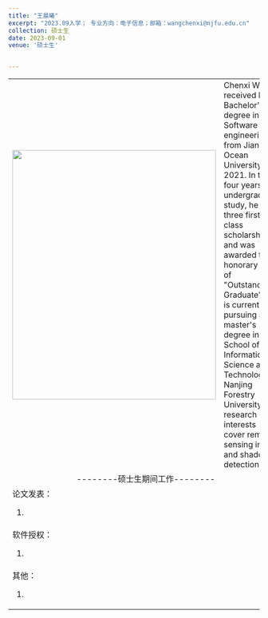```yaml
---
title: "王晨曦"
excerpt: "2023.09入学； 专业方向：电子信息；邮箱：wangchenxi@njfu.edu.cn"
collection: 硕士生
date: 2023-09-01
venue: '硕士生'


---
```

<table border="0">
<tr>
  <td> <img src='/images/chenxi.jpeg' height="500" width="408">  </td>
 <td>Chenxi Wang received his Bachelor's degree in Software engineering from Jiangsu Ocean University in 2021. In the four years of undergraduate study, he won three first-class scholarships and was awarded the honorary title of "Outstanding Graduate". He is currently pursuing a master's degree in the School of Information Science and Technology at Nanjing Forestry University. His research interests cover remote sensing image and shadow detection.
</td>


</tr>

<tr>
<td colspan="2" align="center">--------硕士生期间工作--------
</td>
</tr>

<tr>
<td colspan="2">论文发表：
<ol class="level_1">
<li>  </li>
</ol>
</td>
</tr>

<tr>
<td colspan="2">软件授权：
<ol class="level_1">
<li>  </li>
</ol>
</td>
</tr>

<tr>
<td colspan="2">其他：
<ol class="level_1">
<li>  </li>
</ol>
</td>
</tr>

</table>
